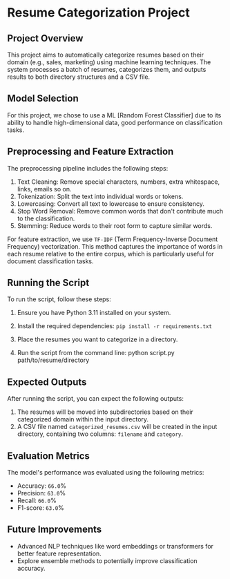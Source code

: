 # Resume Categorization Project

## Project Overview

This project aims to automatically categorize resumes based on their domain (e.g., sales, marketing) using machine learning techniques. The system processes a batch of resumes, categorizes them, and outputs results to both directory structures and a CSV file.

## Model Selection

For this project, we chose to use a ML [Random Forest Classifier] due to its ability to handle high-dimensional data, good performance on classification tasks.

## Preprocessing and Feature Extraction

The preprocessing pipeline includes the following steps:

1. Text Cleaning: Remove special characters, numbers, extra whitespace, links, emails so on.
2. Tokenization: Split the text into individual words or tokens.
3. Lowercasing: Convert all text to lowercase to ensure consistency.
4. Stop Word Removal: Remove common words that don't contribute much to the classification.
5. Stemming: Reduce words to their root form to capture similar words.

For feature extraction, we use `TF-IDF` (Term Frequency-Inverse Document Frequency) vectorization. This method captures the importance of words in each resume relative to the entire corpus, which is particularly useful for document classification tasks.

## Running the Script

To run the script, follow these steps:

1. Ensure you have Python 3.11 installed on your system.
2. Install the required dependencies:
`pip install -r requirements.txt`

3. Place the resumes you want to categorize in a directory.
4. Run the script from the command line:
python script.py path/to/resume/directory


## Expected Outputs

After running the script, you can expect the following outputs:

1. The resumes will be moved into subdirectories based on their categorized domain within the input directory.
2. A CSV file named `categorized_resumes.csv` will be created in the input directory, containing two columns: `filename` and `category`.

## Evaluation Metrics

The model's performance was evaluated using the following metrics:

- Accuracy: `66.0`%
- Precision: `63.0`%
- Recall: `66.0`%
- F1-score: `63.0`%


## Future Improvements

- Advanced NLP techniques like word embeddings or transformers for better feature representation.
- Explore ensemble methods to potentially improve classification accuracy.
